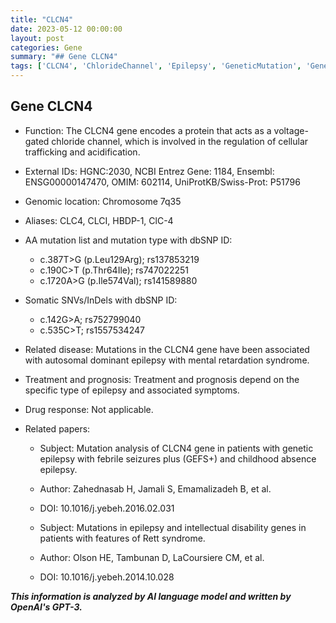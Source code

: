 ```yaml
---
title: "CLCN4"
date: 2023-05-12 00:00:00
layout: post
categories: Gene
summary: "## Gene CLCN4"
tags: ['CLCN4', 'ChlorideChannel', 'Epilepsy', 'GeneticMutation', 'GeneticDisorder', 'VoltageGated', 'GeneticAnalysis', 'GenomicLocation']
---
```


## Gene CLCN4

- Function: The CLCN4 gene encodes a protein that acts as a voltage-gated chloride channel, which is involved in the regulation of cellular trafficking and acidification.

- External IDs: HGNC:2030, NCBI Entrez Gene: 1184, Ensembl: ENSG00000147470, OMIM: 602114, UniProtKB/Swiss-Prot: P51796

- Genomic location: Chromosome 7q35

- Aliases: CLC4, CLCI, HBDP-1, ClC-4

- AA mutation list and mutation type with dbSNP ID:
    - c.387T>G (p.Leu129Arg); rs137853219
    - c.190C>T (p.Thr64Ile); rs747022251
    - c.1720A>G (p.Ile574Val); rs141589880
    
- Somatic SNVs/InDels with dbSNP ID:
    - c.142G>A; rs752799040
    - c.535C>T; rs1557534247

- Related disease: Mutations in the CLCN4 gene have been associated with autosomal dominant epilepsy with mental retardation syndrome.

- Treatment and prognosis: Treatment and prognosis depend on the specific type of epilepsy and associated symptoms.

- Drug response: Not applicable.

- Related papers:
    - Subject: Mutation analysis of CLCN4 gene in patients with genetic epilepsy with febrile seizures plus (GEFS+) and childhood absence epilepsy.
    - Author: Zahednasab H, Jamali S, Emamalizadeh B, et al.
    - DOI: 10.1016/j.yebeh.2016.02.031
    
    - Subject: Mutations in epilepsy and intellectual disability genes in patients with features of Rett syndrome.
    - Author: Olson HE, Tambunan D, LaCoursiere CM, et al.
    - DOI: 10.1016/j.yebeh.2014.10.028

**_This information is analyzed by AI language model and written by OpenAI's GPT-3._**